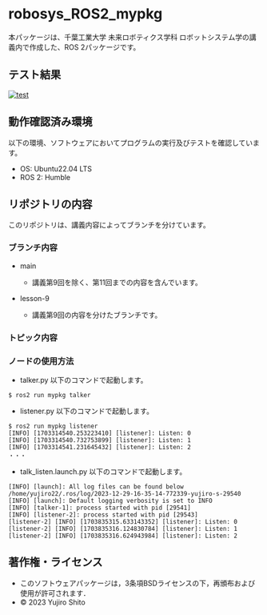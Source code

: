 # robosys_ROS2_mypkg
本パッケージは、千葉工業大学 未来ロボティクス学科 ロボットシステム学の講義内で作成した、ROS 2パッケージです。

## テスト結果
[![test](https://github.com/Yujiro-13/robosys_ros2_mypkg/actions/workflows/test.yml/badge.svg)](https://github.com/Yujiro-13/robosys_ros2_mypkg/actions/workflows/test.yml)

## 動作確認済み環境
以下の環境、ソフトウェアにおいてプログラムの実行及びテストを確認しています。
- OS: Ubuntu22.04 LTS
- ROS 2: Humble

## リポジトリの内容
このリポジトリは、講義内容によってブランチを分けています。

### ブランチ内容
- main
  - 講義第9回を除く、第11回までの内容を含んでいます。

- lesson-9
  - 講義第9回の内容を分けたブランチです。

### トピック内容

### ノードの使用方法
- talker.py
以下のコマンドで起動します。
```
$ ros2 run mypkg talker
```
- listener.py
以下のコマンドで起動します。
```
$ ros2 run mypkg listener
[INFO] [1703314540.253223410] [listener]: Listen: 0
[INFO] [1703314540.732753899] [listener]: Listen: 1
[INFO] [1703314541.231645432] [listener]: Listen: 2
・・・
```
- talk_listen.launch.py
以下のコマンドで起動します。
```
[INFO] [launch]: All log files can be found below /home/yujiro22/.ros/log/2023-12-29-16-35-14-772339-yujiro-s-29540
[INFO] [launch]: Default logging verbosity is set to INFO
[INFO] [talker-1]: process started with pid [29541]
[INFO] [listener-2]: process started with pid [29543]
[listener-2] [INFO] [1703835315.633143352] [listener]: Listen: 0
[listener-2] [INFO] [1703835316.124830784] [listener]: Listen: 1
[listener-2] [INFO] [1703835316.624943984] [listener]: Listen: 2
```

## 著作権・ライセンス
- このソフトウェアパッケージは，3条項BSDライセンスの下，再頒布および使用が許可されます．
- © 2023 Yujiro Shito
